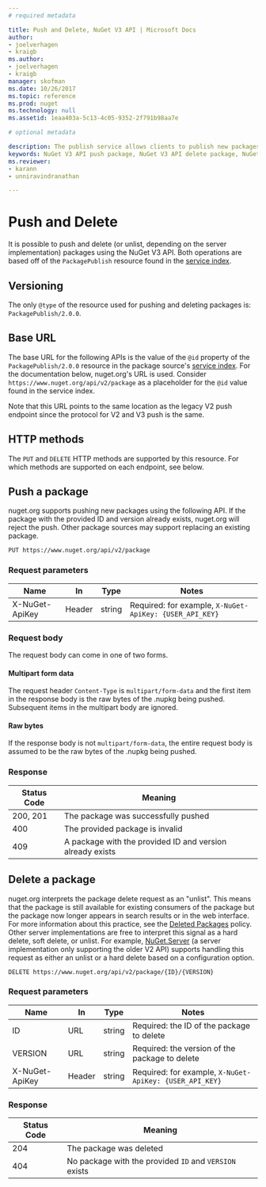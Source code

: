 ```yaml
---
# required metadata 

title: Push and Delete, NuGet V3 API | Microsoft Docs
author:
- joelverhagen
- kraigb
ms.author:
- joelverhagen
- kraigb
manager: skofman
ms.date: 10/26/2017
ms.topic: reference
ms.prod: nuget
ms.technology: null
ms.assetid: 1eaa403a-5c13-4c05-9352-2f791b98aa7e

# optional metadata

description: The publish service allows clients to publish new packages and unlist or delete existing packages.
keywords: NuGet V3 API push package, NuGet V3 API delete package, NuGet V3 API unlist package, NuGet V3 API upload package, NuGet V3 API create package
ms.reviewer:
- karann
- unniravindranathan

---
```


# Push and Delete

It is possible to push and delete (or unlist, depending on the server implementation) packages using the NuGet V3 API.
Both operations are based off of the `PackagePublish` resource found in the [service index](service-index.md).

## Versioning

The only `@type` of the resource used for pushing and deleting packages is: `PackagePublish/2.0.0`.

## Base URL

The base URL for the following APIs is the value of the `@id` property of the `PackagePublish/2.0.0` resource in the
package source's [service index](service-index.md). For the documentation below, nuget.org's URL is used. Consider 
`https://www.nuget.org/api/v2/package` as a placeholder for the `@id` value found in the service index.

Note that this URL points to the same location as the legacy V2 push endpoint since the protocol for V2 and V3 push is
the same.

## HTTP methods

The `PUT` and `DELETE` HTTP methods are supported by this resource. For which methods are supported on each endpoint,
see below.

## Push a package

nuget.org supports pushing new packages using the following API. If the package with the provided ID and version
already exists, nuget.org will reject the push. Other package sources may support replacing an existing package.

```
PUT https://www.nuget.org/api/v2/package
```

### Request parameters

Name           | In     | Type   | Notes
-------------- | ------ | ------ | -----
X-NuGet-ApiKey | Header | string | Required: for example, `X-NuGet-ApiKey: {USER_API_KEY}`

### Request body

The request body can come in one of two forms.

#### Multipart form data

The request header `Content-Type` is `multipart/form-data` and the first item in the response body is the raw bytes of
the .nupkg being pushed. Subsequent items in the multipart body are ignored.

#### Raw bytes

If the response body is not `multipart/form-data`, the entire request body is assumed to be the raw bytes of the
.nupkg being pushed.

### Response

Status Code | Meaning
----------- | -------
200, 201    | The package was successfully pushed
400         | The provided package is invalid
409         | A package with the provided ID and version already exists

## Delete a package

nuget.org interprets the package delete request as an "unlist". This means that the package is still available for
existing consumers of the package but the package now longer appears in search results or in the web interface. For
more information about this practice, see the
[Deleted Packages](https://docs.microsoft.com/en-us/nuget/policies/deleting-packages) policy. Other server
implementations are free to interpret this signal as a hard delete, soft delete, or unlist. For example,
[NuGet.Server](https://www.nuget.org/packages/NuGet.Server) (a server implementation only supporting the older V2 API)
supports handling this request as either an unlist or a hard delete based on a configuration option.

```
DELETE https://www.nuget.org/api/v2/package/{ID}/{VERSION}
```

### Request parameters

Name           | In     | Type   | Notes
-------------- | ------ | ------ | -----
ID             | URL    | string | Required: the ID of the package to delete
VERSION        | URL    | string | Required: the version of the package to delete
X-NuGet-ApiKey | Header | string | Required: for example, `X-NuGet-ApiKey: {USER_API_KEY}`

### Response

Status Code | Meaning
----------- | -------
204         | The package was deleted
404         | No package with the provided `ID` and `VERSION` exists
